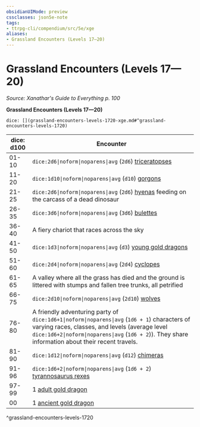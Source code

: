 ```yaml
---
obsidianUIMode: preview
cssclasses: json5e-note
tags:
- ttrpg-cli/compendium/src/5e/xge
aliases:
- Grassland Encounters (Levels 17—20)
---
```

# Grassland Encounters (Levels 17—20)
*Source: Xanathar's Guide to Everything p. 100* 

**Grassland Encounters (Levels 17—20)**

`dice: [](grassland-encounters-levels-1720-xge.md#^grassland-encounters-levels-1720)`

| dice: d100 | Encounter |
|------------|-----------|
| 01-10 | `dice:2d6\|noform\|noparens\|avg` (`2d6`) [triceratopses](/3-Mechanics/CLI/bestiary/beast/triceratops-xmm.md) |
| 11-20 | `dice:1d10\|noform\|noparens\|avg` (`d10`) [gorgons](/3-Mechanics/CLI/bestiary/construct/gorgon-xmm.md) |
| 21-25 | `dice:2d6\|noform\|noparens\|avg` (`2d6`) [hyenas](/3-Mechanics/CLI/bestiary/beast/hyena-xmm.md) feeding on the carcass of a dead dinosaur |
| 26-35 | `dice:3d6\|noform\|noparens\|avg` (`3d6`) [bulettes](/3-Mechanics/CLI/bestiary/monstrosity/bulette-xmm.md) |
| 36-40 | A fiery chariot that races across the sky |
| 41-50 | `dice:1d3\|noform\|noparens\|avg` (`d3`) [young gold dragons](/3-Mechanics/CLI/bestiary/dragon/young-gold-dragon-xmm.md) |
| 51-60 | `dice:2d4\|noform\|noparens\|avg` (`2d4`) [cyclopes](/3-Mechanics/CLI/bestiary/giant/cyclops-sentry-xmm.md) |
| 61-65 | A valley where all the grass has died and the ground is littered with stumps and fallen tree trunks, all petrified |
| 66-75 | `dice:2d10\|noform\|noparens\|avg` (`2d10`) [wolves](/3-Mechanics/CLI/bestiary/beast/wolf-xmm.md) |
| 76-80 | A friendly adventuring party of `dice:1d6+1\|noform\|noparens\|avg` (`1d6 + 1`) characters of varying races, classes, and levels (average level `dice:1d6+2\|noform\|noparens\|avg` (`1d6 + 2`)). They share information about their recent travels. |
| 81-90 | `dice:1d12\|noform\|noparens\|avg` (`d12`) [chimeras](/3-Mechanics/CLI/bestiary/monstrosity/chimera-xmm.md) |
| 91-96 | `dice:1d6+2\|noform\|noparens\|avg` (`1d6 + 2`) [tyrannosaurus rexes](/3-Mechanics/CLI/bestiary/beast/tyrannosaurus-rex-xmm.md) |
| 97-99 | 1 [adult gold dragon](/3-Mechanics/CLI/bestiary/dragon/adult-gold-dragon-xmm.md) |
| 00 | 1 [ancient gold dragon](/3-Mechanics/CLI/bestiary/dragon/ancient-gold-dragon-xmm.md) |
^grassland-encounters-levels-1720